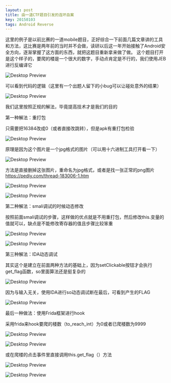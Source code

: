 ```yaml
---
layout: post
title: 由一道CTF题目引发的连环血案
key: 20150103
tags: Android Reverse
---
```

这里的例子是以前比赛的一道mobile题目，正好综合一下前面几篇文章讲的工具和方法，这比赛是两年前的当时并不会做，读研以后这一年开始接触了Android安全方向，逐渐掌握了这方面的东西，就把这题目重新拿来做了做。
这个题目打开是这个样子的，要爬的楼是一个很大的数字，手动点肯定是不行的，我们使用JEB进行反编译它

![Desktop Preview](https://raw.githubusercontent.com/la0s/la0s.github.io/master/screenshots/20180625.0.png)

可以看到代码的逻辑（这里有一个出题人留下的小bug可以让碰处意外的结果）

![Desktop Preview](https://raw.githubusercontent.com/la0s/la0s.github.io/master/screenshots/20180625.1.png)

我们这里按照正规的解法，毕竟提高技术才是我们的目的

第一种解法：重打包

只需要把16384改成0（或者直接改跳转），但是apk有重打包检验

![Desktop Preview](https://raw.githubusercontent.com/la0s/la0s.github.io/master/screenshots/20180625.2.png)

原理是因为这个图片是一个jpg格式的图片（可以用十六进制工具打开看一下）

![Desktop Preview](https://raw.githubusercontent.com/la0s/la0s.github.io/master/screenshots/20180625.3.png)

方法是直接删掉这张图片，重命名为jpg格式，或者是找一张正常的png图片 https://pediy.com/thread-183006-1.htm

![Desktop Preview](https://raw.githubusercontent.com/la0s/la0s.github.io/master/screenshots/20180625.4.png)

![Desktop Preview](https://raw.githubusercontent.com/la0s/la0s.github.io/master/screenshots/20180625.5.png)

第二种解法：smali调试的时候动态修改

按照前面smali调试的步骤，这样做的优点就是不用重打包，然后修改this.变量的值就可以，缺点是不能修改寄存器的值且步骤比较笨重

![Desktop Preview](https://raw.githubusercontent.com/la0s/la0s.github.io/master/screenshots/20180625.6.png)

![Desktop Preview](https://raw.githubusercontent.com/la0s/la0s.github.io/master/screenshots/20180625.7.png)

第三种解法：IDA动态调试

其实这个是建立在前面两种方法的基础上，因为setClickable按钮才会执行get_flag函数，so里面算法还是挺复杂的

![Desktop Preview](https://raw.githubusercontent.com/la0s/la0s.github.io/master/screenshots/20180625.8.png)

因为与输入无关，使用IDA进行so动态调试断在最后，可看到产生的FLAG

![Desktop Preview](https://raw.githubusercontent.com/la0s/la0s.github.io/master/screenshots/20180625.9.png)

最后一种做法：使用Frida框架进行hook

采用frida来hook要爬的楼数（to_reach_int）为0或者已爬楼数为9999

![Desktop Preview](https://raw.githubusercontent.com/la0s/la0s.github.io/master/screenshots/20180625.10.png)

![Desktop Preview](https://raw.githubusercontent.com/la0s/la0s.github.io/master/screenshots/20180625.11.png)

或在爬楼的点击事件里直接调用this.get_flag（）方法

![Desktop Preview](https://raw.githubusercontent.com/la0s/la0s.github.io/master/screenshots/20180625.12.png)

![Desktop Preview](https://raw.githubusercontent.com/la0s/la0s.github.io/master/screenshots/20180625.13.png)


